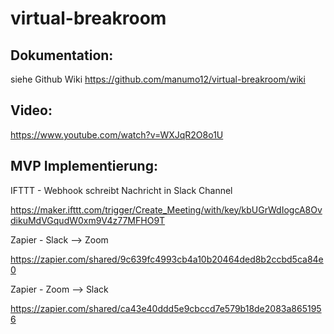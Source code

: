 # virtual-breakroom

## Dokumentation:

siehe Github Wiki https://github.com/manumo12/virtual-breakroom/wiki <p>

## Video: 

https://www.youtube.com/watch?v=WXJqR2O8o1U

## MVP Implementierung:

IFTTT - Webhook schreibt Nachricht in Slack Channel

https://maker.ifttt.com/trigger/Create_Meeting/with/key/kbUGrWdIogcA8OvdikuMdVGqudW0xm9V4z77MFHO9T

Zapier - Slack --> Zoom

https://zapier.com/shared/9c639fc4993cb4a10b20464ded8b2ccbd5ca84e0

Zapier - Zoom --> Slack

https://zapier.com/shared/ca43e40ddd5e9cbccd7e579b18de2083a8651956
